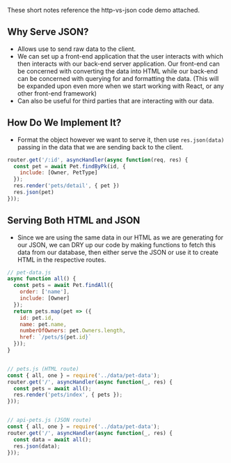 These short notes reference the http-vs-json code demo attached.

## Why Serve JSON?
- Allows use to send raw data to the client.
- We can set up a front-end application that the user interacts with which then interacts with our back-end server application. Our front-end can be concerned with converting the data into HTML while our back-end can be concerned with querying for and formatting the data. (This will be expanded upon even more when we start working with React, or any other front-end framework)
- Can also be useful for third parties that are interacting with our data.

## How Do We Implement It?
- Format the object however we want to serve it, then use `res.json(data)` passing in the data that we are sending back to the client.
```js
router.get('/:id', asyncHandler(async function(req, res) {
  const pet = await Pet.findByPk(id, {
    include: [Owner, PetType]
  });
  res.render('pets/detail', { pet })
  res.json(pet)
}));
```

## Serving Both HTML and JSON
- Since we are using the same data in our HTML as we are generating for our JSON, we can DRY up our code by making functions to fetch this data from our database, then either serve the JSON or use it to create HTML in the respective routes.
```js
// pet-data.js
async function all() {
  const pets = await Pet.findAll({
    order: ['name'],
    include: [Owner]
  });
  return pets.map(pet => ({
    id: pet.id,
    name: pet.name,
    numberOfOwners: pet.Owners.length,
    href: `/pets/${pet.id}`
  }));
}


// pets.js (HTML route)
const { all, one } = require('../data/pet-data');
router.get('/', asyncHandler(async function(_, res) {
  const pets = await all();
  res.render('pets/index', { pets });
}));


// api-pets.js (JSON route)
const { all, one } = require('../data/pet-data');
router.get('/', asyncHandler(async function(_, res) {
  const data = await all();
  res.json(data);
}));
```